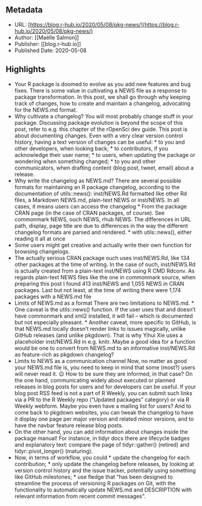 ## Metadata
* URL: [https://blog.r-hub.io/2020/05/08/pkg-news/](https://blog.r-hub.io/2020/05/08/pkg-news/)
* Author: [[Maëlle Salmon]]
* Publisher: [[blog.r-hub.io]]
* Published Date: 2020-05-08

## Highlights
* Your R package is doomed to evolve as you add new features and bug fixes. There is some value in cultivating a NEWS file as a response to package transformation. In this post, we shall go through why keeping track of changes, how to create and maintain a changelog, advocating for the NEWS.md format.
* Why cultivate a changelog? You will most probably change stuff in your package. Discussing package evolution is beyond the scope of this post, refer to e.g. this chapter of the rOpenSci dev guide. This post is about documenting changes. Even with a very clear version control history, having a text version of changes can be useful: * to you and other developers, when looking back; * to contributors, if you acknowledge their user name; * to users, when updating the package or wondering when something changed; * to you and other communicators, when drafting content (blog post, tweet, email) about a release.
* Why write the changelog as NEWS.md? There are several possible formats for maintaining an R package changelog, according to the documentation of utils::news(): inst/NEWS.Rd formatted like other Rd files, a Markdown NEWS.md, plain-text NEWS or inst/NEWS. In all cases, it means users can access the changelog * From the package CRAN page (in the case of CRAN packages, of course). See commonmark NEWS, ouch NEWS, rhub NEWS. The differences in URL path, display, page title are due to differences in the way the different changelog formats are parsed and rendered. * with utils::news\(\), either reading it all at once
* Some users might get creative and actually write their own function for browsing changelogs.
* The actually serious CRAN package ouch uses inst/NEWS.Rd, like 134 other packages at the time of writing. In the case of ouch, inst/NEWS.Rd is actually created from a plain-text inst/NEWS using R CMD Rdconv. As regards plain-text NEWS files like the one in commonmark source, when preparing this post I found 413 inst/NEWS and 1,055 NEWS in CRAN packages. Last but not least, at the time of writing there were 1,174 packages with a NEWS.md file
* Limits of NEWS.md as a format There are two limitations to NEWS.md. * One caveat is the utils::news\(\) function. If the user uses that and doesn’t have commonmark and xml2 installed, it will fail – which is documented but not especially pleasant. * Another caveat, more specific to GitHub, is that NEWS.md locally doesn’t render links to issues magically, unlike GitHub releases (and unlike pkgdown). That is why Yihui Xie uses a placeholder inst/NEWS.Rd in e.g. knitr. Maybe a good idea for a function would be one to convert from NEWS.md to an informative inst/NEWS.Rd as feature-rich as pkgdown changelog?
* Limits to NEWS as a communication channel Now, no matter as good your NEWS.md file is, you need to keep in mind that some (most?) users will never read it. 😉 How to be sure they are informed, in that case? On the one hand, communicating widely about executed or planned releases in blog posts for users and for developers can be useful. If your blog post RSS feed is not a part of R Weekly, you can submit such links via a PR to the R Weekly repo (“Updated packages” category) or via R Weekly webform. Maybe you even have a mailing list for users? And to come back to pkgdown websites, you can tweak the changelog to have it display one page per major version and related minor versions, and to have the navbar feature release blog posts.
* On the other hand, you can add information about changes inside the package manual! For instance, in tidyr docs there are lifecycle badges and explanatory text: compare the page of tidyr::gather() (retired) and tidyr::pivot_longer() (maturing).
* Now, in terms of workflow, you could * update the changelog for each contribution; * only update the changelog before releases, by looking at version control history and the issue tracker, potentially using something like GitHub milestones; * use fledge that “has been designed to streamline the process of versioning R packages on Git, with the functionality to automatically update NEWS.md and DESCRIPTION with relevant information from recent commit messages”.